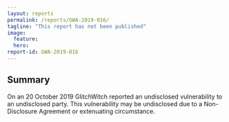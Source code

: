 ```yaml
---
layout: reports
permalink: /reports/GWA-2019-016/
tagline: "This report has not been published"
image:
  feature:
  hero:
report-id: GWA-2019-016
---
```


## Summary
On an 20 October 2019 GlitchWitch reported an undisclosed vulnerability to an undisclosed party. This vulnerability may be undisclosed due to a Non-Disclosure Agreement or extenuating circumstance.
